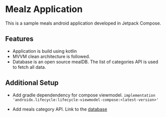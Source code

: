 # Mealz Application

This is a sample meals android application developed in Jetpack Compose.

## Features

- Application is build using kotlin
- MVVM clean architecture is followed.
- Database is an open source mealDB. The list of categories API is used to fetch all data.

## Additional Setup

- Add gradle dependendency for compose viewmodel. 
`implementation 'androidx.lifecycle:lifecycle-viewmodel-compose:<latest-version>'`

- Add meals category API. Link to the [database](https://www.themealdb.com/api.php)